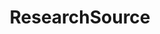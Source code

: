 ---
title: ResearchSource
crosslinks:
- ResearchMarkets
- RCSources
- Etizolam
- researchchemicals
- DarkNetMarkets
- EU_RCSources
- ReagentTesting
- Structura
- ResearchChemBarter
- GCMSresults
- ResearchChemSource
- RCmemes
- safeorscamvendors
---